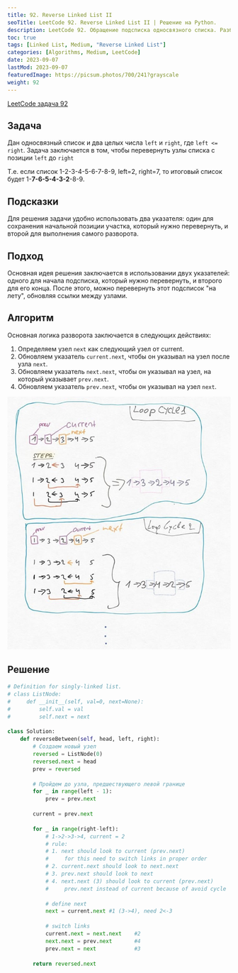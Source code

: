 ```yaml
---
title: 92. Reverse Linked List II
seoTitle: LeetCode 92. Reverse Linked List II | Решение на Python.
description: LeetCode 92. Обращение подсписка односвязного списка. Разбор задачи.
toc: true
tags: [Linked List, Medium, "Reverse Linked List"]
categories: [Algorithms, Medium, LeetCode]
date: 2023-09-07
lastMod: 2023-09-07
featuredImage: https://picsum.photos/700/241?grayscale
weight: 92
---
```


[LeetCode задача 92](<https://leetcode.com/problems/reverse-linked-list-ii/>)

## Задача

Дан односвязный список и два целых числа `left` и `right`, где `left <= right`. Задача заключается в том, чтобы перевернуть узлы списка с позиции `left` до `right`

Т.е. если список 1-2-3-4-5-6-7-8-9, left=2, right=7, то итоговый список будет 1-**7-6-5-4-3-2**-8-9.

## Подсказки

Для решения задачи удобно использовать два указателя: один для сохранения начальной позиции участка, который нужно перевернуть, и второй для выполнения самого разворота.

## Подход

Основная идея решения заключается в использовании двух указателей: одного для начала подсписка, который нужно перевернуть, и второго для его конца. После этого, можно перевернуть этот подсписок "на лету", обновляя ссылки между узлами.

## Алгоритм

Основная логика разворота заключается в следующих действиях:

1. Определяем узел `next` как следующий узел от current.
1. Обновляем указатель `current.next`, чтобы он указывал на узел после узла `next`.
1. Обновляем указатель `next.next`, чтобы он указывал на узел, на который указывает `prev.next`.
1. Обновляем указатель `prev.next`, чтобы он указывал на узел `next`.

![LeetCode problem 166](/en/tracks/algorithms-101/leetcode/assets/92.jpg)

## Решение

```python
# Definition for singly-linked list.
# class ListNode:
#     def __init__(self, val=0, next=None):
#         self.val = val
#         self.next = next

class Solution:
    def reverseBetween(self, head, left, right):
        # Создаем новый узел
        reversed = ListNode(0)
        reversed.next = head
        prev = reversed
        
        # Пройдем до узла, предшествующего левой границе
        for _ in range(left - 1):
            prev = prev.next
        
        current = prev.next

        for _ in range(right-left):
            # 1->2->3->4, current = 2
            # rule: 
            # 1. next should look to current (prev.next)
            #     for this need to switch links in proper order
            # 2. current.next should look to next.next
            # 3. prev.next should look to next
            # 4. next.next (3) should look to current (prev.next)
            #     prev.next instead of current because of avoid cycle

            # define next
            next = current.next #1 (3->4), need 2<-3

            # switch links
            current.next = next.next    #2
            next.next = prev.next       #4
            prev.next = next            #3

        return reversed.next
```
